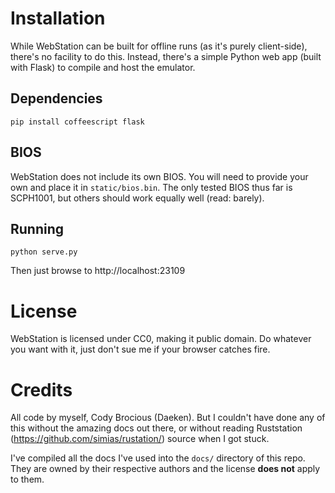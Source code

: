 Installation
============

While WebStation can be built for offline runs (as it's purely client-side), there's no facility to do this.  Instead, there's a simple Python web app (built with Flask) to compile and host the emulator.

Dependencies
------------

	pip install coffeescript flask

BIOS
----

WebStation does not include its own BIOS.  You will need to provide your own and place it in `static/bios.bin`.  The only tested BIOS thus far is SCPH1001, but others should work equally well (read: barely).

Running
-------

	python serve.py

Then just browse to http://localhost:23109

License
=======

WebStation is licensed under CC0, making it public domain.  Do whatever you want with it, just don't sue me if your browser catches fire.

Credits
=======

All code by myself, Cody Brocious (Daeken).  But I couldn't have done any of this without the amazing docs out there, or without reading Ruststation (https://github.com/simias/rustation/) source when I got stuck.

I've compiled all the docs I've used into the `docs/` directory of this repo.  They are owned by their respective authors and the license **does not** apply to them.
